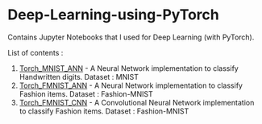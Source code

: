 # Deep-Learning-using-PyTorch
Contains Jupyter Notebooks that I used for Deep Learning (with PyTorch). 

List of contents :
1. [Torch_MNIST_ANN](https://github.com/mrinal069/Deep-Learning-using-PyTorch/blob/main/Torch_MNIST_ANN.ipynb) - A Neural Network implementation to classify Handwritten digits. Dataset : MNIST
2. [Torch_FMNIST_ANN](https://github.com/mrinal069/Deep-Learning-using-PyTorch/blob/main/Torch_FMNIST_ANN.ipynb) - A Neural Network implementation to classify Fashion items. Dataset : Fashion-MNIST
3. [Torch_FMNIST_CNN](https://github.com/mrinal069/Deep-Learning-using-PyTorch/blob/main/Torch_FMNIST_CNN.ipynb) - A Convolutional Neural Network implementation to classify Fashion items. Dataset : Fashion-MNIST
